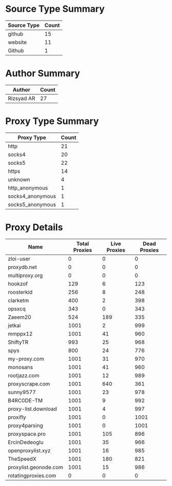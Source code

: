 # Source Type Summary

| Source Type | Count |
|-------------|-------|
| github | 15 |
| website | 11 |
| Github | 1 |


# Author Summary

| Author | Count |
|--------|-------|
| Rizsyad AR | 27 |


# Proxy Type Summary

| Proxy Type | Count |
|------------|-------|
| http | 21 |
| socks4 | 20 |
| socks5 | 22 |
| https | 14 |
| unknown | 4 |
| http_anonymous | 1 |
| socks4_anonymous | 1 |
| socks5_anonymous | 1 |


# Proxy Details

| Name | Total Proxies | Live Proxies | Dead Proxies |
|------|---------------|--------------|---------------|
| zloi-user | 0 | 0 | 0 |
| proxydb.net | 0 | 0 | 0 |
| multiproxy.org | 0 | 0 | 0 |
| hookzof | 129 | 6 | 123 |
| roosterkid | 256 | 8 | 248 |
| clarketm | 400 | 2 | 398 |
| opsxcq | 343 | 0 | 343 |
| Zaeem20 | 524 | 189 | 335 |
| jetkai | 1001 | 2 | 999 |
| mmppx12 | 1001 | 41 | 960 |
| ShiftyTR | 993 | 25 | 968 |
| spys | 800 | 24 | 776 |
| my-proxy.com | 1001 | 31 | 970 |
| monosans | 1001 | 41 | 960 |
| rootjazz.com | 1001 | 12 | 989 |
| proxyscrape.com | 1001 | 640 | 361 |
| sunny9577 | 1001 | 23 | 978 |
| B4RC0DE-TM | 1001 | 9 | 992 |
| proxy-list.download | 1001 | 4 | 997 |
| proxifly | 1001 | 0 | 1001 |
| proxy4parsing | 1001 | 0 | 1001 |
| proxyspace.pro | 1001 | 105 | 896 |
| ErcinDedeoglu | 1001 | 35 | 966 |
| openproxylist.xyz | 1001 | 16 | 985 |
| TheSpeedX | 1001 | 180 | 821 |
| proxylist.geonode.com | 1001 | 15 | 986 |
| rotatingproxies.com | 0 | 0 | 0 |
